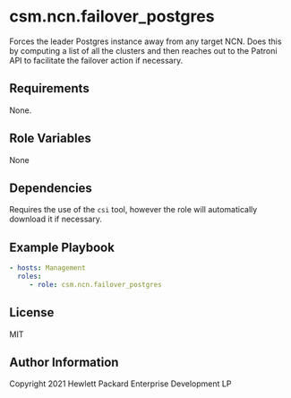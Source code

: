 csm.ncn.failover_postgres
=========

Forces the leader Postgres instance away from any target NCN. Does this by computing a list of all the clusters and
then reaches out to the Patroni API to facilitate the failover action if necessary.

Requirements
------------

None.

Role Variables
--------------

None

Dependencies
------------

Requires the use of the `csi` tool, however the role will automatically download it if necessary.

Example Playbook
----------------

```yaml
- hosts: Management
  roles:
     - role: csm.ncn.failover_postgres
```

License
-------

MIT

Author Information
------------------

Copyright 2021 Hewlett Packard Enterprise Development LP